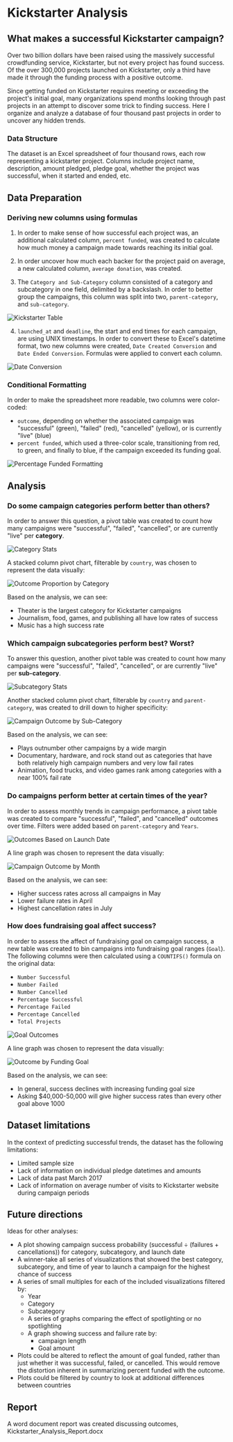 # Kickstarter Analysis
## What makes a successful Kickstarter campaign?
Over two billion dollars have been raised using the massively successful crowdfunding service, Kickstarter, but not every project has found success. Of the over 300,000 projects launched on Kickstarter, only a third have made it through the funding process with a positive outcome.

Since getting funded on Kickstarter requires meeting or exceeding the project's initial goal, many organizations spend months looking through past projects in an attempt to discover some trick to finding success. Here I organize and analyze a database of four thousand past projects in order to uncover any hidden trends.

### Data Structure
The dataset is an Excel spreadsheet of four thousand rows, each row representing a kickstarter project. Columns include project name, description, amount pledged, pledge goal, whether the project was successful, when it started and ended, etc.

## Data Preparation
### Deriving new columns using formulas
1. In order to make sense of how successful each project was, an additional calculated column, `percent funded`, was created to calculate how much money a campaign made towards reaching its initial goal.

2. In order uncover how much each backer for the project paid on average, a new calculated column, `average donation`, was created.

3. The `Category and Sub-Category` column consisted of a category and subcategory in one field, delimited by a backslash. In order to better group the campaigns, this column was split into two, `parent-category`, and `sub-category`.

![Kickstarter Table](Images/FullTable.PNG)

4. `launched_at` and `deadline`, the start and end times for each campaign, are using UNIX timestamps. In order to convert these to Excel's datetime format, two new columns were created, `Date Created Conversion` and `Date Ended Conversion`. Formulas were applied to convert each column.

![Date Conversion](Images/DateConversion.PNG)

### Conditional Formatting
In order to make the spreadsheet more readable, two columns were color-coded:
* `outcome`, depending on whether the associated campaign was "successful" (green), "failed" (red), "cancelled" (yellow), or is currently "live" (blue)
* `percent funded`, which used a three-color scale, transitioning from red, to green, and finally to blue, if the campaign exceeded its funding goal.

![Percentage Funded Formatting](Images/PercentageFundedFormat.PNG)

## Analysis
### Do some campaign categories perform better than others?
In order to answer this question, a pivot table was created to count how many campaigns were "successful", "failed", "cancelled", or are currently "live" per **category**.

![Category Stats](Images/CategoryStats.PNG)

A stacked column pivot chart, filterable by `country`, was chosen to represent the data visually:

![Outcome Proportion by Category](Images/outcome_by_category.PNG)

Based on the analysis, we can see:
* Theater is the largest category for Kickstarter campaigns
* Journalism, food, games, and publishing all have low rates of success
* Music has a high success rate 

### Which campaign subcategories perform best? Worst?
To answer this question, another pivot table was created to count how many campaigns were "successful", "failed", "cancelled", or are currently "live" per **sub-category**.

![Subcategory Stats](Images/SubcategoryStats.PNG)

Another stacked column pivot chart, filterable by `country` and `parent-category`, was created to drill down to higher specificity:

![Campaign Outcome by Sub-Category](Images/outcome_by_subcategory.PNG)

Based on the analysis, we can see:
* Plays outnumber other campaigns by a wide margin
* Documentary, hardware, and rock stand out as categories that have both relatively high campaign numbers and very low fail rates
* Animation, food trucks, and video games rank among categories with a near 100% fail rate

### Do campaigns perform better at certain times of the year?
In order to assess monthly trends in campaign performance, a pivot table was created to compare "successful", "failed", and "cancelled" outcomes over time. Filters were added based on `parent-category` and `Years`.

![Outcomes Based on Launch Date](Images/LaunchDateOutcomes.PNG)

A line graph was chosen to represent the data visually:

![Campaign Outcome by Month](Images/outcome_by_date.PNG)

Based on the analysis, we can see:
* Higher success rates across all campaigns in May
* Lower failure rates in April
* Highest cancellation rates in July

### How does fundraising goal affect success?
In order to assess the affect of fundraising goal on campaign success, a new table was created to bin campaigns into fundraising goal ranges (`Goal`). The following columns were then calculated using a `COUNTIFS()` formula on the original data:
* `Number Successful`
* `Number Failed`
* `Number Cancelled`
* `Percentage Successful`
* `Percentage Failed`
* `Percentage Cancelled`
* `Total Projects`

![Goal Outcomes](Images/GoalOutcomes.PNG)

A line graph was chosen to represent the data visually:

![Outcome by Funding Goal](Images/outcome_by_goal.PNG)

Based on the analysis, we can see:
* In general, success declines with increasing funding goal size
* Asking $40,000-50,000 will give higher success rates than every other goal above 1000


## Dataset limitations
In the context of predicting successful trends, the dataset has the following limitations:

* Limited sample size
* Lack of information on individual pledge datetimes and amounts
* Lack of data past March 2017
* Lack of information on average number of visits to Kickstarter website during campaign periods

## Future directions
Ideas for other analyses:

* A plot showing campaign success probability (successful ÷ (failures + cancellations)) for category, subcategory, and launch date
* A winner-take all series of visualizations that showed the best category, subcategory, and time of year to launch a campaign for the highest chance of success
* A series of small multiples for each of the included visualizations filtered by:
    * Year
    * Category
    * Subcategory
    * A series of graphs comparing the effect of spotlighting or no spotlighting
    * A graph showing success and failure rate by:
        * campaign length
        * Goal amount
* Plots could be altered to reflect the amount of goal funded, rather than just whether it was successful, failed, or cancelled. This would remove the distortion inherent in summarizing percent funded with the outcome.
* Plots could be filtered by country to look at additional differences between countries

## Report
A word document report was created discussing outcomes, Kickstarter_Analysis_Report.docx

